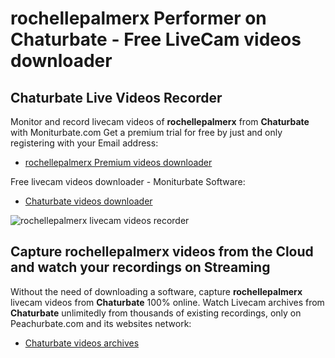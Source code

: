 # rochellepalmerx Performer on Chaturbate - Free LiveCam videos downloader

## Chaturbate Live Videos Recorder

Monitor and record livecam videos of **rochellepalmerx** from **Chaturbate** with Moniturbate.com
Get a premium trial for free by just and only registering with your Email address:
* [rochellepalmerx Premium videos downloader](https://moniturbate.com/request-demo-licence-key.html)

Free livecam videos downloader - Moniturbate Software:
* [Chaturbate videos downloader](https://moniturbate.com/moniturbate-download-software.html)

![rochellepalmerx livecam videos recorder](https://peachurnet.com/templates/moniturbate-software.png)


## Capture rochellepalmerx videos from the Cloud and watch your recordings on Streaming

Without the need of downloading a software, capture **rochellepalmerx** livecam videos from **Chaturbate** 100% online.
Watch Livecam archives from **Chaturbate** unlimitedly from thousands of existing recordings, only on Peachurbate.com and its websites network:
* [Chaturbate videos archives](https://peachurnet.com/)